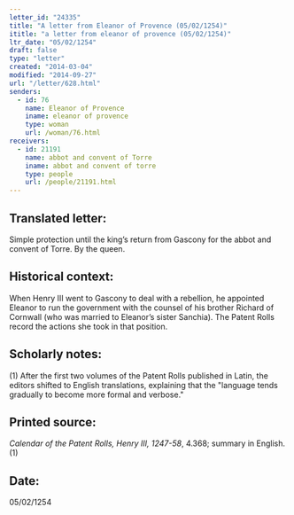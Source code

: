 ```yaml
---
letter_id: "24335"
title: "A letter from Eleanor of Provence (05/02/1254)"
ititle: "a letter from eleanor of provence (05/02/1254)"
ltr_date: "05/02/1254"
draft: false
type: "letter"
created: "2014-03-04"
modified: "2014-09-27"
url: "/letter/628.html"
senders:
  - id: 76
    name: Eleanor of Provence
    iname: eleanor of provence
    type: woman
    url: /woman/76.html
receivers:
  - id: 21191
    name: abbot and convent of Torre
    iname: abbot and convent of torre
    type: people
    url: /people/21191.html
---
```

<h2> Translated letter:</h2>Simple protection until the king’s return from Gascony for the abbot and convent of Torre.
By the queen.
<h2 class="mt-4"> Historical context:</h2>When Henry III went to Gascony to deal with a rebellion, he appointed Eleanor to run the government with the counsel of his brother Richard of Cornwall (who was married to Eleanor’s sister Sanchia). The Patent Rolls record the actions she took in that position.
<h2 class="mt-4"> Scholarly notes:</h2>(1) After the first two volumes of the Patent Rolls published in Latin, the editors shifted to English translations, explaining that the "language tends gradually to become more formal and verbose."
<h2 class="mt-4"> Printed source:</h2><p><em>Calendar of the Patent Rolls, Henry III, 1247-58</em>, 4.368; summary in English.(1)</p><h2 class="mt-4"> Date:</h2>05/02/1254